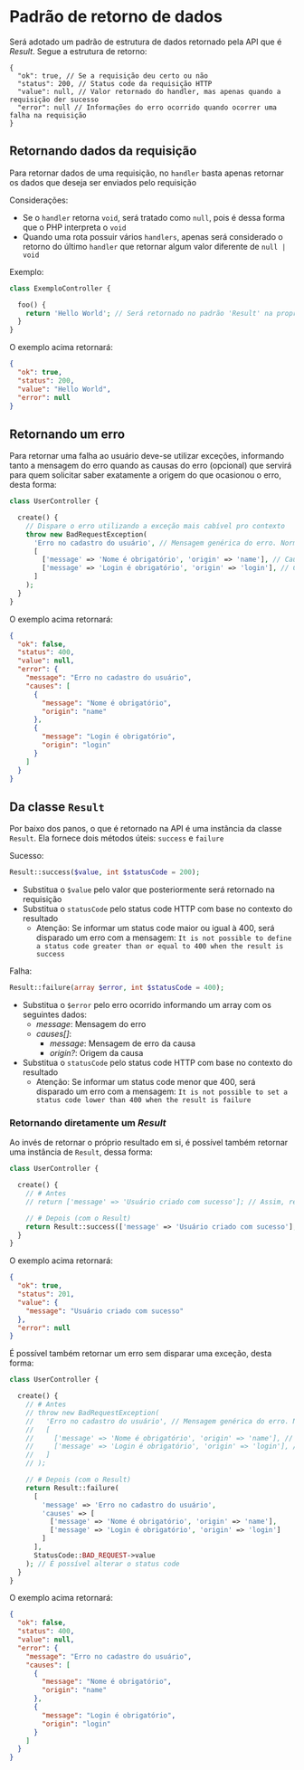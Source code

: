 # Padrão de retorno de dados

Será adotado um padrão de estrutura de dados retornado pela API que é *Result*. Segue a estrutura de retorno:

```jsonc
{
  "ok": true, // Se a requisição deu certo ou não
  "status": 200, // Status code da requisição HTTP
  "value": null, // Valor retornado do handler, mas apenas quando a requisição der sucesso
  "error": null // Informações do erro ocorrido quando ocorrer uma falha na requisição
}
```

## Retornando dados da requisição

Para retornar dados de uma requisição, no `handler` basta apenas retornar os dados que deseja ser enviados pelo requisição

Considerações:
- Se o `handler` retorna `void`, será tratado como `null`, pois é dessa forma que o PHP interpreta o `void`
- Quando uma rota possuir vários `handlers`, apenas será considerado o retorno do último `handler` que retornar algum valor diferente de `null | void`

Exemplo:
```php
class ExemploController {

  foo() {
    return 'Hello World'; // Será retornado no padrão 'Result' na propriedade 'value'
  }
}
```

O exemplo acima retornará:
```json
{
  "ok": true,
  "status": 200,
  "value": "Hello World",
  "error": null
}
```

## Retornando um erro

Para retornar uma falha ao usuário deve-se utilizar exceções, informando tanto a mensagem do erro quando as causas do erro (opcional) que servirá para quem solicitar saber exatamente a origem do que ocasionou o erro, desta forma:
```php
class UserController {

  create() {
    // Dispare o erro utilizando a exceção mais cabível pro contexto
    throw new BadRequestException(
      'Erro no cadastro do usuário', // Mensagem genérica do erro. Normalmente referente ao nome da operação
      [
        ['message' => 'Nome é obrigatório', 'origin' => 'name'], // Causa do erro
        ['message' => 'Login é obrigatório', 'origin' => 'login'], // Causa do erro
      ]
    );
  }
}
```

O exemplo acima retornará:
```json
{
  "ok": false,
  "status": 400,
  "value": null,
  "error": {
    "message": "Erro no cadastro do usuário",
    "causes": [
      {
        "message": "Nome é obrigatório",
        "origin": "name"
      },
      {
        "message": "Login é obrigatório",
        "origin": "login"
      }
    ]
  }
}
```

## Da classe `Result`

Por baixo dos panos, o que é retornado na API é uma instância da classe `Result`. Ela fornece dois métodos úteis: `success` e `failure`

Sucesso:
```php
Result::success($value, int $statusCode = 200);
```

- Substitua o `$value` pelo valor que posteriormente será retornado na requisição
- Substitua o `statusCode` pelo status code HTTP com base no contexto do resultado
  - Atenção: Se informar um status code maior ou igual à 400, será disparado um erro com a mensagem: `It is not possible to define a status code greater than or equal to 400 when the result is success`

Falha:
```php
Result::failure(array $error, int $statusCode = 400);
```

- Substitua o `$error` pelo erro ocorrido informando um array com os seguintes dados:
  - *message*: Mensagem do erro
  - *causes[]*:
    - *message*: Mensagem de erro da causa
    - *origin?*: Origem da causa
- Substitua o `statusCode` pelo status code HTTP com base no contexto do resultado
  - Atenção: Se informar um status code menor que 400, será disparado um erro com a mensagem: `It is not possible to set a status code lower than 400 when the result is failure`

### Retornando diretamente um *Result*

Ao invés de retornar o próprio resultado em si, é possível também retornar uma instância de `Result`, dessa forma:

```php
class UserController {

  create() {
    // # Antes
    // return ['message' => 'Usuário criado com sucesso']; // Assim, retornará com o status code padrão (200)

    // # Depois (com o Result)
    return Result::success(['message' => 'Usuário criado com sucesso'], StatusCode::CREATED->value); // É possível alterar o status code
  }
}
```

O exemplo acima retornará:
```json
{
  "ok": true,
  "status": 201,
  "value": {
    "message": "Usuário criado com sucesso"
  },
  "error": null
}
```

É possível também retornar um erro sem disparar uma exceção, desta forma:

```php
class UserController {

  create() {
    // # Antes
    // throw new BadRequestException(
    //   'Erro no cadastro do usuário', // Mensagem genérica do erro. Normalmente referente ao título da operação
    //   [
    //     ['message' => 'Nome é obrigatório', 'origin' => 'name'], // Causa do erro
    //     ['message' => 'Login é obrigatório', 'origin' => 'login'], // Causa do erro
    //   ]
    // );

    // # Depois (com o Result)
    return Result::failure(
      [
        'message' => 'Erro no cadastro do usuário',
        'causes' => [
          ['message' => 'Nome é obrigatório', 'origin' => 'name'],
          ['message' => 'Login é obrigatório', 'origin' => 'login']
        ]
      ],
      StatusCode::BAD_REQUEST->value
    ); // É possível alterar o status code
  }
}
```

O exemplo acima retornará:
```json
{
  "ok": false,
  "status": 400,
  "value": null,
  "error": {
    "message": "Erro no cadastro do usuário",
    "causes": [
      {
        "message": "Nome é obrigatório",
        "origin": "name"
      },
      {
        "message": "Login é obrigatório",
        "origin": "login"
      }
    ]
  }
}
```